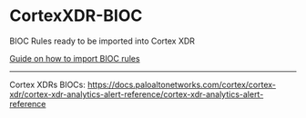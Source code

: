 # CortexXDR-BIOC
BIOC Rules ready to be imported into Cortex XDR

[Guide on how to import BIOC rules](https://docs.paloaltonetworks.com/cortex/cortex-xdr/cortex-xdr-pro-admin/investigation-and-response/cortex-xdr-indicators/working-with-biocs/create-a-bioc-rule#id75b85334-234c-4600-9c53-ffac30967a6a_ideeed8616-1be7-437b-9262-97e62136f729)


---

Cortex XDRs BIOCs: https://docs.paloaltonetworks.com/cortex/cortex-xdr/cortex-xdr-analytics-alert-reference/cortex-xdr-analytics-alert-reference
